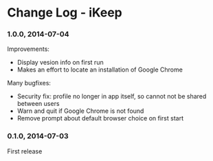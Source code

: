 # Change Log - iKeep

### 1.0.0, 2014-07-04
Improvements:
* Display vesion info on first run
* Makes an effort to locate an installation of Google Chrome

Many bugfixes:
* Security fix: profile no longer in app itself, so cannot not be shared between users
* Warn and quit if Google Chrome is not found
* Remove prompt about default browser choice on first start


### 0.1.0, 2014-07-03
First release
